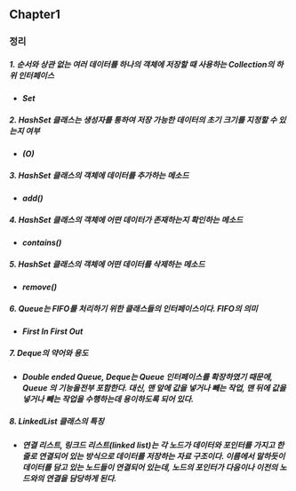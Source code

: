 ## Chapter1
  
### 정리
##### 1. 순서와 상관 없는 여러 데이터를 하나의 객체에 저장할 때 사용하는 Collection의 하위 인터페이스
  - ***Set***

##### 2. HashSet 클래스는 생성자를 통하여 저장 가능한 데이터의 초기 크기를 지정할 수 있는지 여부
  - ***(O)***

##### 3. HashSet 클래스의 객체에 데이터를 추가하는 메소드
  - ***add()***

##### 4. HashSet 클래스의 객체에 어떤 데이터가 존재하는지 확인하는 메소드
  - ***contains()***
    
##### 5. HashSet 클래스의 객체에 어떤 데이터를 삭제하는 메소드
  - ***remove()***
    
##### 6. Queue는 FIFO를 처리하기 위한 클래스들의 인터페이스이다. FIFO의 의미 
  -  ***First In First Out***

##### 7. Deque의 약어와 용도
  -  ***Double ended Queue, Deque는 Queue 인터페이스를 확장하였기 때문에, Queue 의 기능을전부 포함한다. 대신, 맨 앞에 값을 넣거나 빼는 작업, 맨 뒤에 값을 넣거나 빼는 작업을 수행하는데 용이하도록 되어 있다.***

##### 8. LinkedList 클래스의 특징
  -  ***연결 리스트, 링크드 리스트(linked list)는 각 노드가 데이터와 포인터를 가지고 한 줄로 연결되어 있는 방식으로 데이터를 저장하는 자료 구조이다. 이름에서 말하듯이 데이터를 담고 있는 노드들이 연결되어 있는데, 노드의 포인터가 다음이나 이전의 노드와의 연결을 담당하게 된다.***